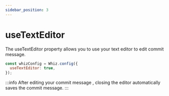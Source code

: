 ```yaml
---
sidebar_position: 3
---
```


# useTextEditor

The useTextEditor property allows you to use your text editor to edit commit message.

```js
const whizConfig = Whiz.config({
  useTextEditor: true,
});
```

:::info
After editing your commit message , closing the editor automatically saves the commit message.
:::
